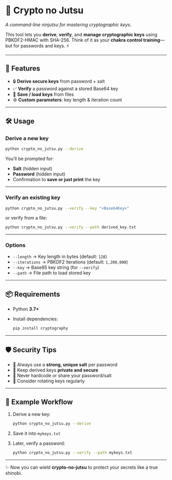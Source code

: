 # 🔑 Crypto no Jutsu

*A command-line ninjutsu for mastering cryptographic keys.*

This tool lets you **derive**, **verify**, and **manage cryptographic keys** using PBKDF2-HMAC with SHA-256.
Think of it as your **chakra control training**—but for passwords and keys. ⚡

---

## 🚀 Features

* 🔒 **Derive secure keys** from password + salt
* ✅ **Verify** a password against a stored Base64 key
* 📝 **Save / load keys** from files
* ⚙️ **Custom parameters**: key length & iteration count

---

## 🛠️ Usage

### Derive a new key

```bash
python crypto_no_jutsu.py --derive
```

You’ll be prompted for:

* **Salt** (hidden input)
* **Password** (hidden input)
* Confirmation to **save or just print** the key

---

### Verify an existing key

```bash
python crypto_no_jutsu.py --verify --key "<Base64Key>"
```

or verify from a file:

```bash
python crypto_no_jutsu.py --verify --path derived_key.txt
```

---

### Options

* `--length` → Key length in bytes (default: `128`)
* `--iterations` → PBKDF2 iterations (default: `1,200,000`)
* `--key` → Base85 key string (for `--verify`)
* `--path` → File path to load stored key

---

## 📦 Requirements

* Python **3.7+**
* Install dependencies:

  ```bash
  pip install cryptography
  ```

---

## 🛡️ Security Tips

* 🧂 Always use a **strong, unique salt** per password
* 🔑 Keep derived keys **private and secure**
* 🚫 Never hardcode or share your password/salt
* 🔄 Consider rotating keys regularly

---

## 🌸 Example Workflow

1. Derive a new key:

   ```bash
   python crypto_no_jutsu.py --derive
   ```
2. Save it into `mykeys.txt`
3. Later, verify a password:

   ```bash
   python crypto_no_jutsu.py --verify --path mykeys.txt
   ```

---

✨ Now you can wield **crypto-no-jutsu** to protect your secrets like a true shinobi.